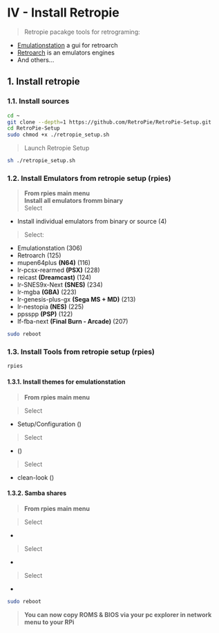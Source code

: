 # IV - Install Retropie

> Retropie pacakge tools for retrograming:
- [Emulationstation](http://www.emulationstation.org) a gui for retroarch
- [Retroarch](http://www.libretro.com) is an emulators engines
- And others...

## 1. Install retropie

### 1.1. Install sources

```bash
cd ~
git clone --depth=1 https://github.com/RetroPie/RetroPie-Setup.git
cd RetroPie-Setup
sudo chmod +x ./retropie_setup.sh
```

> Launch Retropie Setup

```bash
sh ./retropie_setup.sh
```

### 1.2. Install Emulators from retropie setup (rpies)

> **From rpies main menu**<br>
> **Install all emulators fromm binary**<br>
> Select
  - Install individual emulators from binary or source (4)

> Select:
  - Emulationstation (306)
  - Retroarch (125)
  - mupen64plus **(N64)** (116)
  - lr-pcsx-rearmed **(PSX)** (228)
  - reicast **(Dreamcast)** (124)
  - lr-SNES9x-Next **(SNES)** (234)
  - lr-mgba **(GBA)** (223)
  - lr-genesis-plus-gx **(Sega MS + MD)** (213)
  - lr-nestopia **(NES)** (225)
  - ppsspp **(PSP)** (122)
  - lf-fba-next **(Final Burn - Arcade)** (207)

```bash
sudo reboot
````

### 1.3. Install Tools from retropie setup (rpies)

```bash
rpies
```

#### 1.3.1. Install themes for emulationstation

> **From rpies main menu**

> Select
  - Setup/Configuration ()

> Select
  - ()
  
> Select
  - clean-look ()

#### 1.3.2. Samba shares

> **From rpies main menu**

> Select
  -
  
> Select
  -
  
> Select
  -

```bash
sudo reboot
```

> **You can now copy ROMS & BIOS via your pc explorer in network menu to your RPi**
